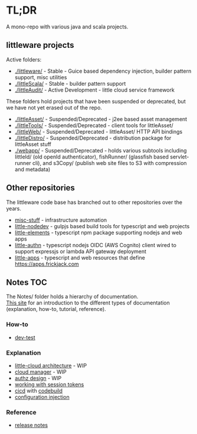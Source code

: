 # TL;DR

A mono-repo with various java and scala projects.

## littleware projects

Active folders:

* [./littleware/](./littleware/) - Stable - Guice based dependency injection, builder pattern support, misc utilities
* [./littleScala/](./littleScala/) - Stable - builder pattern support
* [./littleAudit/](./littleAudit/) - Active Development - little cloud service framework

These folders hold projects that have been suspended or deprecated, but
we have not yet erased out of the repo.

* [./littleAsset/](./littleAsset/) - Suspended/Deprecated - j2ee based asset management
* [./littleTools/](./littleTools/) - Suspended/Deprecated - client tools for littleAsset/
* [./littleWeb/](./littleWeb/) - Suspended/Deprecated - littleAsset/ HTTP API bindings
* [./littleDistro/](./littleDistro/) - Suspended/Deprecated - distribution package for littleAsset stuff
* [./webapp/](./webapp/) - Suspended/Deprecated - holds various subtools including littleId/ (old openId authenticator), fishRunner/ (glassfish based servlet-runner cli), and s3Copy/ (publish web site files to S3 with compression and metadata)

## Other repositories

The littleware code base has branched out to other repositories over the years.

* [misc-stuff](https://github.com/frickjack/misc-stuff) - infrastructure automation
* [little-nodedev](https://github.com/frickjack/little-nodedev) - gulpjs based build tools for typescript and web projects
* [little-elements](https://github.com/frickjack/little-elements) - typescript npm package supporting nodejs and web apps
* [little-authn](https://github.com/frickjack/little-elements) - typescript nodejs OIDC (AWS Cognito) client wired to support expressjs or lambda API gateway deployment
* [little-apps](https://github.com/frickjack/little-apps) - typescript and web resources that define https://apps.frickjack.com

## Notes TOC

The Notes/ folder holds a hierarchy of documentation.  
[This site](https://documentation.divio.com/introduction/) for an 
introduction to the different types of documentation (explanation, how-to, tutorial, reference).


### How-to

* [dev-test](./Notes/howto/devTest.md)

### Explanation

* [little-cloud architecture](./Notes/explanation/littleArchitecture.md) - WIP
* [cloud manager](./Notes/explanation/cloudmgr.md) - WIP
* [authz design](./Notes/explanation/authz.md) - WIP
* [working with session tokens](./Notes/explanation/signingJwts.md)
* [cicd](./Notes/explanation/cicd.md) with [codebuild](https://aws.amazon.com/codebuild)
* [configuration injection](./Notes/explanation/configInjection.md)

### Reference

* [release notes](./Notes/reference/releaseNotes.md)
